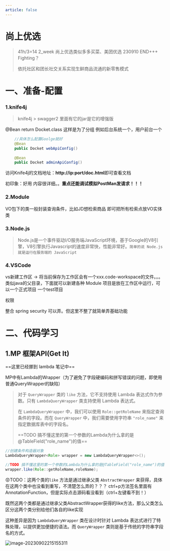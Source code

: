 ```yaml
---
article: false
---
```

# 尚上优选

> 41h/3=14   2_week    尚上优选类似多多买菜、美团优选    230910 END+++   Fighting？
>
> 依托社区和团长社交关系实现生鲜商品流通的新零售模式

# 一、准备-配置

### 1.knife4j

> knife4j > swagger2 里面有它的jar是它的增强版

@Bean return Docket.class 这样是为了分组    例如后台系统一个，用户前台一个

```java
	//具体怎么配置Goolge就好
	@Bean
    public Docket webApiConfig()
    
    @Bean
    public Docket adminApiConfig()
```

访问Knife4j的文档地址：**http://ip:port/doc.html**即可查看文档

初印象：好用 内容很详细。。**重点还能调试模拟PostMan发请求！！！**

### 2.Module

VO包下的类一般封装查询条件，比如JD想检索商品 即可把所有检索点放VO实体类

### 3.Node.js

> Node.js是一个事件驱动I/O服务端JavaScript环境，基于Google的V8引擎，V8引擎执行Javascript的速度非常快，性能非常好。`简单的说 Node.js 就是运行在服务端的 JavaScript`

### 4.VSCode

vs新建工作区 -> 将当前保存为工作区会有一个xxx.code-workspace的文件。。。类似java的父目录，下面就可以新建各种 Module
项目是放在工作区中运行，可以一个正式项目  一个test项目



权限

整合 spring security 可以弄。但这里不整了就简单弄基础功能



# 二、代码学习

## 1.MP 框架API(Get It)

==这里已经挪到 lambda 笔记中==

MP中有Lambda的Wrapper（为了避免了字段硬编码和拼写错误的问题，即使用普通QueryWrapper的缺陷）

> 对于 `QueryWrapper` 类的 `like` 方法，它不支持使用 Lambda 表达式作为参数。只有 `LambdaQueryWrapper` 类支持使用 Lambda 表达式。
>
> 在 `LambdaQueryWrapper` 中，我们可以使用 `Role::getRoleName` 来指定查询条件的字段。而在 `QueryWrapper` 中，我们需要使用字符串 `"role_name"` 来指定数据库表中的字段名。
>
>
> ==TODO 搞不懂这里的第一个参数的Lambda为什么拿的是@TableField("role_name")的值==

```java
//创建条件构造器对象
LambdaQueryWrapper<Role> wrapper = new LambdaQueryWrapper<>();

//TODO 搞不懂这里的第一个参数的Lambda为什么拿的是@TableField("role_name")的值   private String roleName;
wrapper.like(Role::getRoleName,roleName);
```

😡TODO：这两个类的`like` 方法是通过继承父类 `AbstractWrapper` 来获得，具体在这两个类中也没看到重写，不清楚怎么弄的？？？
ctrl+p方法签名里面有AnnotationFunction，但是实际点击源码看没看到（ctrl+左键看不到！）

既然这两个类都是通过继承父类AbstractWrapper获得的like方法，那么父类怎么区分这两个类分别给他们各自的like实现



这种差异是因为 `LambdaQueryWrapper` 类在设计时针对 Lambda 表达式进行了特殊处理，以提供更加便捷的语法。而 `QueryWrapper` 类则是基于传统的字符串字段名的方式。

![image-20230902215155311](http://pub-83c20763effa4ac69b4d6a9e22c9936e.r2.dev/img/image-20230902215155311.png)





